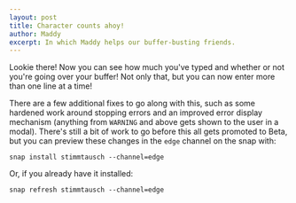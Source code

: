 ```yaml
---
layout: post
title: Character counts ahoy!
author: Maddy
excerpt: In which Maddy helps our buffer-busting friends.
---
```


<script id="asciicast-etrki2gwV9hTvm8HnT3UOz9vv" src="https://asciinema.org/a/etrki2gwV9hTvm8HnT3UOz9vv.js?cols=112" async></script>

Lookie there! Now you can see how much you've typed and whether or not you're going over your buffer! Not only that, but you can now enter more than one line at a time!

There are a few additional fixes to go along with this, such as some hardened work around stopping errors and an improved error display mechanism (anything from `WARNING` and above gets shown to the user in a modal). There's still a bit of work to go before this all gets promoted to Beta, but you can preview these changes in the `edge` channel on the snap with:

    snap install stimmtausch --channel=edge

Or, if you already have it installed:

    snap refresh stimmtausch --channel=edge
